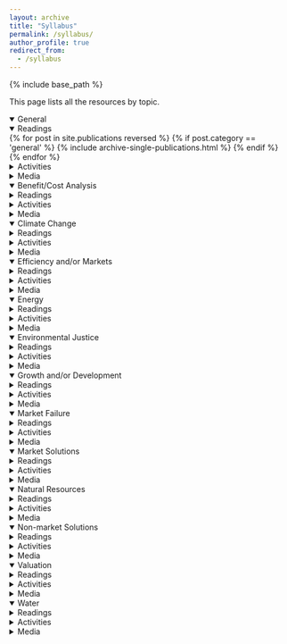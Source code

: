 ```yaml
---
layout: archive
title: "Syllabus"
permalink: /syllabus/
author_profile: true
redirect_from:
  - /syllabus
---
```


<!-- Google tag (gtag.js) -->
<script async src="https://www.googletagmanager.com/gtag/js?id=G-8CEVZ95BRH"></script>
<script>
  window.dataLayer = window.dataLayer || [];
  function gtag(){dataLayer.push(arguments);}
  gtag('js', new Date());

  gtag('config', 'G-8CEVZ95BRH');
</script>

{% include base_path %}

This page lists all the resources by topic. 

<details open>
  <summary class= "id2" > General </summary>
  <div class="content">
    <details class="sub_detail" open>
      <summary> Readings </summary>
      <div class="content">
          {% for post in site.publications reversed %}
              {% if post.category == 'general' %}
                {% include archive-single-publications.html %}
              {% endif %}
          {% endfor %}
      </div>
    </details>
    <details class="sub_detail" close>
      <summary> Activities </summary>
      <div class="content">
          {% for post in site.activities reversed %}
              {% if post.category == 'general' %}
                {% include archive-single-activities.html %}
              {% endif %}
          {% endfor %}
      </div>
    </details>
    <details class="sub_detail" close>
      <summary> Media </summary>
      <div class="content">
        {% for post in site.media reversed %}
          {% if post.category == 'general' %}
            {% include archive-single-podcasts.html %}
          {% endif %}
        {% endfor %}
      </div>
    </details>

  </div>
</details>

<details open>
  <summary> Benefit/Cost Analysis </summary>
  <div class="content">
    <details class="sub_detail" close>
      <summary> Readings </summary>
      <div class="content">
          {% for post in site.publications reversed %}
              {% if post.category == 'benefit-cost' %}
                {% include archive-single-publications.html %}
              {% endif %}
          {% endfor %}
      </div>
    </details>
    <details class="sub_detail" close>
      <summary> Activities </summary>
      <div class="content">
          {% for post in site.activities reversed %}
              {% if post.category == 'benefit-cost' %}
                {% include archive-single-activities.html %}
              {% endif %}
          {% endfor %}
      </div>
    </details>
    <details class="sub_detail" close>
      <summary> Media </summary>
      <div class="content">
        {% for post in site.media reversed %}
          {% if post.category == 'benefit-cost' %}
            {% include archive-single-podcasts.html %}
          {% endif %}
        {% endfor %}
      </div>
    </details>

  </div>
</details>

<details open>
  <summary class = "id2"> Climate Change </summary>
  <div class="content">
    <details class="sub_detail" close>
      <summary> Readings </summary>
      <div class="content">
          {% for post in site.publications reversed %}
              {% if post.category == 'climate change' %}
                {% include archive-single-publications.html %}
              {% endif %}
          {% endfor %}
      </div>
    </details>
    <details class="sub_detail" close>
      <summary> Activities </summary>
      <div class="content">
          {% for post in site.activities reversed %}
              {% if post.category == 'climate change' %}
                {% include archive-single-activities.html %}
              {% endif %}
          {% endfor %}
      </div>
    </details>
    <details class="sub_detail" close>
      <summary> Media </summary>
      <div class="content">
        {% for post in site.media reversed %}
          {% if post.category == 'climate change' %}
            {% include archive-single-podcasts.html %}
          {% endif %}
        {% endfor %}
      </div>
    </details>

  </div>
</details>

<details open>
  <summary> Efficiency and/or Markets </summary>
  <div class="content">
    <details class="sub_detail" close>
      <summary> Readings </summary>
      <div class="content">
          {% for post in site.publications reversed %}
              {% if post.category == 'efficiency' %}
                {% include archive-single-publications.html %}
              {% endif %}
          {% endfor %}
      </div>
    </details>
    <details class="sub_detail" close>
      <summary> Activities </summary>
      <div class="content">
          {% for post in site.activities reversed %}
              {% if post.category == 'efficiency' %}
                {% include archive-single-activities.html %}
              {% endif %}
          {% endfor %}
      </div>
    </details>
    <details class="sub_detail" close>
      <summary> Media </summary>
      <div class="content">
        {% for post in site.media reversed %}
          {% if post.category == 'efficiency' %}
            {% include archive-single-podcasts.html %}
          {% endif %}
        {% endfor %}
      </div>
    </details>

  </div>
</details>


<details open>
  <summary class = "id2"> Energy </summary>
  <div class="content">
    <details class="sub_detail" close>
      <summary> Readings </summary>
      <div class="content">
          {% for post in site.publications reversed %}
              {% if post.category == 'energy' %}
                {% include archive-single-publications.html %}
              {% endif %}
          {% endfor %}
      </div>
    </details>
    <details class="sub_detail" close>
      <summary> Activities </summary>
      <div class="content">
          {% for post in site.activities reversed %}
              {% if post.category == 'energy' %}
                {% include archive-single-activities.html %}
              {% endif %}
          {% endfor %}
      </div>
    </details>
    <details class="sub_detail" close>
      <summary> Media </summary>
      <div class="content">
        {% for post in site.media reversed %}
          {% if post.category == 'energy' %}
            {% include archive-single-podcasts.html %}
          {% endif %}
        {% endfor %}
      </div>
    </details>

  </div>
</details>

<details open>
  <summary> Environmental Justice </summary>
  <div class="content">
    <details class="sub_detail" close>
      <summary> Readings </summary>
      <div class="content">
          {% for post in site.publications reversed %}
              {% if post.category == 'environmental justice' %}
                {% include archive-single-publications.html %}
              {% endif %}
          {% endfor %}
      </div>
    </details>
    <details class="sub_detail" close>
      <summary> Activities </summary>
      <div class="content">
          {% for post in site.activities reversed %}
              {% if post.category == 'environmental justice' %}
                {% include archive-single-activities.html %}
              {% endif %}
          {% endfor %}
      </div>
    </details>
    <details class="sub_detail" close>
      <summary> Media </summary>
      <div class="content">
        {% for post in site.media reversed %}
          {% if post.category == 'environmental justice' %}
            {% include archive-single-podcasts.html %}
          {% endif %}
        {% endfor %}
      </div>
    </details>

  </div>
</details>

<details open>
  <summary class = "id2"> Growth and/or Development </summary>
  <div class="content">
    <details class="sub_detail" close>
      <summary> Readings </summary>
      <div class="content">
          {% for post in site.publications reversed %}
              {% if post.category == 'growth and development' %}
                {% include archive-single-publications.html %}
              {% endif %}
          {% endfor %}
      </div>
    </details>
    <details class="sub_detail" close>
      <summary> Activities </summary>
      <div class="content">
          {% for post in site.activities reversed %}
              {% if post.category == 'growth and development' %}
                {% include archive-single-activities.html %}
              {% endif %}
          {% endfor %}
      </div>
    </details>
    <details class="sub_detail" close>
      <summary> Media </summary>
      <div class="content">
        {% for post in site.media reversed %}
          {% if post.category == 'growth and development' %}
            {% include archive-single-podcasts.html %}
          {% endif %}
        {% endfor %}
      </div>
    </details>

  </div>
</details>

<details open>
  <summary> Market Failure </summary>
  <div class="content">
    <details class="sub_detail" close>
      <summary> Readings </summary>
      <div class="content">
          {% for post in site.publications reversed %}
              {% if post.category == 'market failure' %}
                {% include archive-single-publications.html %}
              {% endif %}
          {% endfor %}
      </div>
    </details>
    <details class="sub_detail" close>
      <summary> Activities </summary>
      <div class="content">
          {% for post in site.activities reversed %}
              {% if post.category == 'market failure' %}
                {% include archive-single-activities.html %}
              {% endif %}
          {% endfor %}
      </div>
    </details>
    <details class="sub_detail" close>
      <summary> Media </summary>
      <div class="content">
        {% for post in site.media reversed %}
          {% if post.category == 'market failure' %}
            {% include archive-single-podcasts.html %}
          {% endif %}
        {% endfor %}
      </div>
    </details>

  </div>
</details>

<details open>
  <summary class = "id2"> Market Solutions </summary>
  <div class="content">
    <details class="sub_detail" close>
      <summary> Readings </summary>
      <div class="content">
          {% for post in site.publications reversed %}
              {% if post.category == 'market solutions' %}
                {% include archive-single-publications.html %}
              {% endif %}
          {% endfor %}
      </div>
    </details>
    <details class="sub_detail" close>
      <summary> Activities </summary>
      <div class="content">
          {% for post in site.activities reversed %}
              {% if post.category == 'market solutions' %}
                {% include archive-single-activities.html %}
              {% endif %}
          {% endfor %}
      </div>
    </details>
    <details class="sub_detail" close>
      <summary> Media </summary>
      <div class="content">
        {% for post in site.media reversed %}
          {% if post.category == 'market solutions' %}
            {% include archive-single-podcasts.html %}
          {% endif %}
        {% endfor %}
      </div>
    </details>

  </div>
</details>

<details open>
  <summary> Natural Resources </summary>
  <div class="content">
    <details class="sub_detail" close>
      <summary> Readings </summary>
      <div class="content">
          {% for post in site.publications reversed %}
              {% if post.category == 'natural resources' %}
                {% include archive-single-publications.html %}
              {% endif %}
          {% endfor %}
      </div>
    </details>
    <details class="sub_detail" close>
      <summary> Activities </summary>
      <div class="content">
          {% for post in site.activities reversed %}
              {% if post.category == 'natural resources' %}
                {% include archive-single-activities.html %}
              {% endif %}
          {% endfor %}
      </div>
    </details>
    <details class="sub_detail" close>
      <summary> Media </summary>
      <div class="content">
        {% for post in site.media reversed %}
          {% if post.category == 'natural resources' %}
            {% include archive-single-podcasts.html %}
          {% endif %}
        {% endfor %}
      </div>
    </details>

  </div>
</details>

<details open>
  <summary class = "id2"> Non-market Solutions </summary>
  <div class="content">
    <details class="sub_detail" close>
      <summary> Readings </summary>
      <div class="content">
          {% for post in site.publications reversed %}
              {% if post.category == 'non-market solutions' %}
                {% include archive-single-publications.html %}
              {% endif %}
          {% endfor %}
      </div>
    </details>
    <details class="sub_detail" close>
      <summary> Activities </summary>
      <div class="content">
          {% for post in site.activities reversed %}
              {% if post.category == 'non-market solutions' %}
                {% include archive-single-activities.html %}
              {% endif %}
          {% endfor %}
      </div>
    </details>
    <details class="sub_detail" close>
      <summary> Media </summary>
      <div class="content">
        {% for post in site.media reversed %}
          {% if post.category == 'non-market solutions' %}
            {% include archive-single-podcasts.html %}
          {% endif %}
        {% endfor %}
      </div>
    </details>

  </div>
</details>

<details open>
  <summary> Valuation </summary>
  <div class="content">
    <details class="sub_detail" close>
      <summary> Readings </summary>
      <div class="content">
          {% for post in site.publications reversed %}
              {% if post.category == 'valuation' %}
                {% include archive-single-publications.html %}
              {% endif %}
          {% endfor %}
      </div>
    </details>
    <details class="sub_detail" close>
      <summary> Activities </summary>
      <div class="content">
          {% for post in site.activities reversed %}
              {% if post.category == 'valuation' %}
                {% include archive-single-activities.html %}
              {% endif %}
          {% endfor %}
      </div>
    </details>
    <details class="sub_detail" close>
      <summary> Media </summary>
      <div class="content">
        {% for post in site.media reversed %}
          {% if post.category == 'valuation' %}
            {% include archive-single-podcasts.html %}
          {% endif %}
        {% endfor %}
      </div>
    </details>

  </div>
</details>

<details open>
  <summary class = "id2"> Water </summary>
  <div class="content">
    <details class="sub_detail" close>
      <summary> Readings </summary>
      <div class="content">
          {% for post in site.publications reversed %}
              {% if post.category == 'water' %}
                {% include archive-single-publications.html %}
              {% endif %}
          {% endfor %}
      </div>
    </details>
    <details class="sub_detail" close>
      <summary> Activities </summary>
      <div class="content">
          {% for post in site.activities reversed %}
              {% if post.category == 'water' %}
                {% include archive-single-activities.html %}
              {% endif %}
          {% endfor %}
      </div>
    </details>
    <details class="sub_detail" close>
      <summary> Media </summary>
      <div class="content">
        {% for post in site.media reversed %}
          {% if post.category == 'water' %}
            {% include archive-single-podcasts.html %}
          {% endif %}
        {% endfor %}
      </div>
    </details>

  </div>
</details>